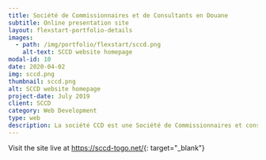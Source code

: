 ```yaml
---
title: Société de Commissionnaires et de Consultants en Douane
subtitle: Online presentation site
layout: flexstart-portfolio-details
images:
  - path: /img/portfolio/flexstart/sccd.png
    alt-text: SCCD website homepage
modal-id: 10
date: 2020-04-02
img: sccd.png
thumbnail: sccd.png
alt: SCCD website homepage
project-date: July 2019
client: SCCD
category: Web Development
type: web
description: La société CCD est une Société de Commissionnaires et consultants en douane. Elle regorge en son sein des professionnels du transit maritime, aérien et terrestre qui interviennent aussi bien à l’import qu’à l’export. Elle assure un service complet en procédure de dédouanement de marchandises, en transport-logistiques et multimodales avec des équipements de points adaptés à cet effet. Elle assure des prestations su mesure au Togo et à l’international spécialisée dans le transport maritime par groupage de marchandises en provenance de l’Asie, l’Europe ainsi que les provinces de l’Amérique du Nord et plus précisément le Togo et les pays desservis par le port Autonome de Lomé notamment les pays de l’hinterland.
---
```


Visit the site live at <https://sccd-togo.net/>{: target="\_blank"}
